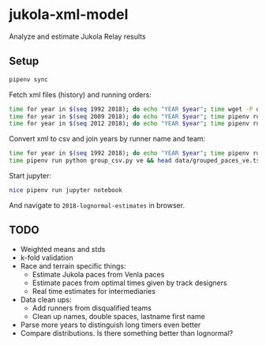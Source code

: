 # jukola-xml-model
Analyze and estimate Jukola Relay results

## Setup
```bash
pipenv sync
```

Fetch xml files (history) and running orders:

```bash
time for year in $(seq 1992 2018); do echo "YEAR $year"; time wget -P data https://results.jukola.com/tulokset/results_j${year}_ju.xml; done
time for year in $(seq 2009 2018); do echo "YEAR $year"; time pipenv run python fetch_team_countries.py ${year} && wc data/team_countries_j${year}_ju.tsv; done
time for year in $(seq 2012 2018); do echo "YEAR $year"; time pipenv run python fetch_running_order.py ${year} && wc data/running_order_j${year}_ju.tsv; done

```

Convert xml to csv and join years by runner name and team:

```bash
time for year in $(seq 1992 2018); do echo "YEAR $year"; time pipenv run python result_xml_to_csv.py $year ve && head data/results_with_dist_j${year}_ve.tsv; done
time pipenv run python group_csv.py ve && head data/grouped_paces_ve.tsv
```

Start jupyter:
```bash
nice pipenv run jupyter notebook
```

And navigate to `2018-lognormal-estimates` in browser.


## TODO

* Weighted means and stds
* k-fold validation
* Race and terrain specific things:
  * Estimate Jukola paces from Venla paces
  * Estimate paces from optimal times given by track designers
  * Real time estimates for intermediaries
* Data clean ups:
  * Add runners from disqualified teams
  * Clean up names, double spaces, lastname first name
* Parse more years to distinguish long timers even better
* Compare distributions. Is there something better than lognormal?
    